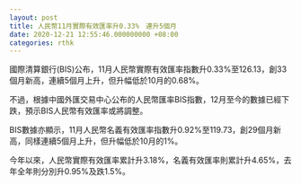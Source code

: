 ```yaml
---
layout: post
title: 人民幣11月實際有效匯率升0.33%　連升5個月
date: 2020-12-21 12:55:46.000000000 +08:00
categories: rthk
---
```


國際清算銀行(BIS)公布，11月人民幣實際有效匯率指數升0.33%至126.13，創33個月新高，連續5個月上升，但升幅低於10月的0.68%。

不過，根據中國外匯交易中心公布的人民幣匯率BIS指數，12月至今的數據已經下跌，預示BIS人民幣有效匯率或將調整。

BIS數據亦顯示，11月人民幣名義有效匯率指數升0.92%至119.73，創29個月新高，同樣連續5個月上升，但升幅低於10月的1%。

今年以來，人民幣實際有效匯率累計升3.18%，名義有效匯率則累計升4.65%，去年全年則分別升0.95%及跌1.5%。
